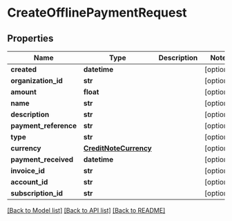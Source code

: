# CreateOfflinePaymentRequest

## Properties
Name | Type | Description | Notes
------------ | ------------- | ------------- | -------------
**created** | **datetime** |  | [optional] 
**organization_id** | **str** |  | [optional] 
**amount** | **float** |  | [optional] 
**name** | **str** |  | [optional] 
**description** | **str** |  | [optional] 
**payment_reference** | **str** |  | [optional] 
**type** | **str** |  | [optional] 
**currency** | [**CreditNoteCurrency**](CreditNoteCurrency.md) |  | [optional] 
**payment_received** | **datetime** |  | [optional] 
**invoice_id** | **str** |  | [optional] 
**account_id** | **str** |  | [optional] 
**subscription_id** | **str** |  | [optional] 

[[Back to Model list]](../README.md#documentation-for-models) [[Back to API list]](../README.md#documentation-for-api-endpoints) [[Back to README]](../README.md)

